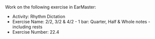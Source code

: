 Work on the following exercise in EarMaster:
- Activity: Rhythm Dictation
- Exercise Name: 2/2, 3/2 & 4/2 - 1 bar: Quarter, Half & Whole notes - including rests
- Exercise Number: 22.4
